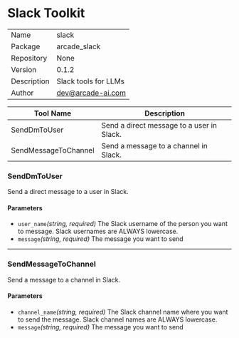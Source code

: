 # Slack Toolkit


|             |                |
|-------------|----------------|
| Name        | slack |
| Package     | arcade_slack |
| Repository  | None   |
| Version     | 0.1.2      |
| Description | Slack tools for LLMs  |
| Author      | dev@arcade-ai.com      |


| Tool Name   | Description                                                             |
|-------------|-------------------------------------------------------------------------|
| SendDmToUser | Send a direct message to a user in Slack. |
| SendMessageToChannel | Send a message to a channel in Slack. |


### SendDmToUser
Send a direct message to a user in Slack.

#### Parameters
- `user_name`*(string, required)* The Slack username of the person you want to message. Slack usernames are ALWAYS lowercase.
- `message`*(string, required)* The message you want to send

---

### SendMessageToChannel
Send a message to a channel in Slack.

#### Parameters
- `channel_name`*(string, required)* The Slack channel name where you want to send the message. Slack channel names are ALWAYS lowercase.
- `message`*(string, required)* The message you want to send
